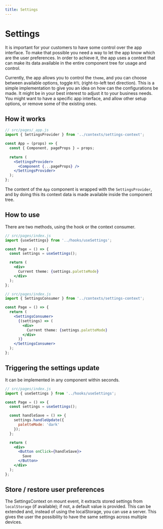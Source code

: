 ```yaml
---
title: Settings
---
```


# Settings

It is important for your customers to have some control over the app interface. To make that
possible you need a way to let the app know which are the user preferences. In order to achieve it,
the app uses a context that can make its data available in the entire component tree for usage and
control.

Currently, the app allows you to control the `theme`, and you can choose between available options,
toggle `RTL`
(right-to-left text direction). This is a simple implementation to give you an idea
on how can the configurations be made. It might be in your best interest to adjust it to your
business needs. You might want to have a specific app interface, and allow other setup options, or
remove some of the existing ones.

## How it works

```jsx
// src/pages/_app.js
import { SettingsProvider } from '../contexts/settings-context';

const App = (props) => {
  const { Component, pageProps } = props;
    
  return (
    <SettingsProvider>
      <Component {...pageProps} />
    </SettingsProvider>
  );
};
```

The content of the `App` component is wrapped with the `SettingsProvider`, and by doing this its 
context data is made available inside the component tree.

## How to use

There are two methods, using the hook or the context consumer.

```jsx
// src/pages/index.js
import {useSettings} from '../hooks/useSettings';

const Page = () => {
  const settings = useSettings();

  return (
    <div>
      Current theme: {settings.paletteMode}
    </div>
  );
};
```

```jsx
// src/pages/index.js
import { SettingsConsumer } from '../contexts/settings-context';

const Page = () => {
  return (
    <SettingsConsumer>
      {(settings) => (
        <div>
          Current theme: {settings.paletteMode}
        </div>
      )}
    </SettingsConsumer>
  );
};
```

## Triggering the settings update

It can be implemented in any component within seconds.

```jsx
// src/pages/index.js
import { useSettings } from '../hooks/useSettings';

const Page = () => {
  const settings = useSettings();

  const handleSave = () => {
    settings.handleUpdate({
      paletteMode: 'dark'
    });
  };

  return (
    <div>
      <Button onClick={handleSave}>
        Save
      </Button>
    </div>
  );
};
```

## Store / restore user preferences

The SettingsContext on mount event, it extracts stored settings from `localStorage` (if available);
if not, a default value is provided. This can be extended and, instead of using the localStorage,
you can use a server. This gives the user the possibility to have the same settings across multiple
devices.

